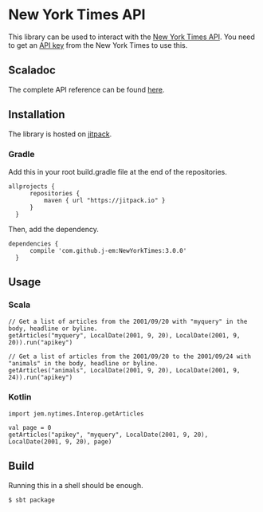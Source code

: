# New York Times API
  This library can be used to interact with the [New York Times API](https://developer.nytimes.com).
  You need to get an [API key](https://developer.nytimes.com/signup) from the New York Times to use this.

## Scaladoc
  The complete API reference can be found [here](https://j-em.github.io/NewYorkTimes).

## Installation
  The library is hosted on [jitpack](https://jitpack.io).
  
### Gradle
  Add this in your root build.gradle file at the end of the repositories.
  ```
  allprojects {
		repositories {
			maven { url "https://jitpack.io" }
		}
	}
  ```

  Then, add the dependency.
  ```
  dependencies {
        compile 'com.github.j-em:NewYorkTimes:3.0.0'
    }       
  ```

## Usage
### Scala 
``` 
// Get a list of articles from the 2001/09/20 with "myquery" in the body, headline or byline.
getArticles("myquery", LocalDate(2001, 9, 20), LocalDate(2001, 9, 20)).run("apikey")

// Get a list of articles from the 2001/09/20 to the 2001/09/24 with "animals" in the body, headline or byline.
getArticles("animals", LocalDate(2001, 9, 20), LocalDate(2001, 9, 24)).run("apikey")
```

### Kotlin
```
import jem.nytimes.Interop.getArticles

val page = 0
getArticles("apikey", "myquery", LocalDate(2001, 9, 20), LocalDate(2001, 9, 20), page)
```

## Build
Running this in a shell should be enough.
```
$ sbt package
```